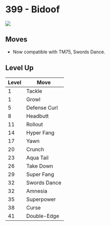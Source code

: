 # 399 - Bidoof
![][399]

## Moves

 - Now compatible with TM75, Swords Dance.

## Level Up

Level | Move
---   | ---
  1   | Tackle
  1   | Growl
  5   | Defense Curl
  8   | Headbutt
 11   | Rollout
 14   | Hyper Fang
 17   | Yawn
 20   | Crunch
 23   | Aqua Tail
 26   | Take Down
 29   | Super Fang
 32   | Swords Dance
 32   | Amnesia
 35   | Superpower
 38   | Curse
 41   | Double-Edge



[399]: ../img/pokemon/399.png
